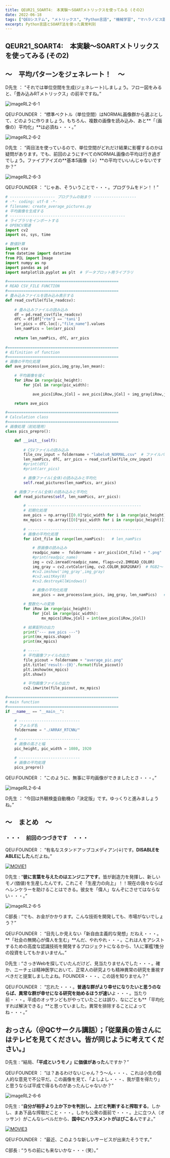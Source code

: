 ```yaml
---
title: QEUR21_SOART4:　本実験～SOARTメトリックスを使ってみる (その2) 
date: 2022-06-18
tags: ["QEUシステム", "メトリックス", "Python言語", "機械学習", "マハラノビス距離", "DX", "Blender", "SOART法", "異常判別"]
excerpt: Python言語とSOART法を使った異常判別
---
```


## QEUR21_SOART4:　本実験～SOARTメトリックスを使ってみる (その2) 

## ～　平均パターンをジェネレート！　～

D先生 ： “それでは単位空間を生成(ジェネレート)しましょう。フロー図をみると、「畳み込みRTメトリックス」の前半ですね。”

![imageRL2-6-1](/2022-06-18-QEUR21_SOART4/imageRL2-6-1.jpg)

QEU:FOUNDER ： “標準ベクトル（単位空間）はNORMAL画像群から選ぶとして、どのように作りましょう。もちろん、複数の画像を読み込み、あと**「（画像の）平均化」**は必須ね・・・。”

![imageRL2-6-2](/2022-06-18-QEUR21_SOART4/imageRL2-6-2.jpg)

D先生 ： “両目法を使っているので、単位空間がどれだけ結果に影響するのかは疑問があります。でも、前回のようにすべてのNORMAL画像の平均は行き過ぎでしょう。ファイブアイズの**基本5画像（↓）**の平均でいいんじゃないですか？”

![imageRL2-6-3](/2022-06-18-QEUR21_SOART4/imageRL2-6-3.jpg)

QEU:FOUNDER ： “じゃあ、そういうことで・・・。プログラムをドン！！”

```python
# -------------------- プログラムの始まり -------------------
# -*- coding: utf-8 -*-
# filename: create_average_pictures.py
# 平均画像を生成する
# ---------------------------------------------------
# ライブラリをインポートする
# OPENCV関連
import cv2
import os, sys, time

# 数値計算
import csv
from datetime import datetime
from PIL import Image
import numpy as np
import pandas as pd
import matplotlib.pyplot as plt  # データプロット用ライブラリ

#=================================================
# READ CSV_FILE FUNCTION
#=================================================
# 畳み込みファイルを読み込み表示する
def read_csvfile(file_readcsv): 
 
    # 畳み込みファイルの読み込み
    df = pd.read_csv(file_readcsv) 
    dfC = df[df["rtm"] == 'tani']
    arr_pics = dfC.loc[:,"file_name"].values
    len_namPics = len(arr_pics)
  
    return len_namPics, dfC, arr_pics
    
#=================================================
# difinition of function
#=================================================
# 画像の平均化処理
def ave_process(ave_pics,img_gray,len_mean):

    # 平均画像を描く
    for iRow in range(pic_height):
        for jCol in range(pic_width):

            ave_pics[iRow,jCol] = ave_pics[iRow,jCol] + img_gray[iRow,jCol]/len_mean

    return ave_pics

#=================================================
# Calculation class
#=================================================
# 画像処理（前処理用）
class pics_prepro():

    def __init__(self):
        
        # CSVファイルの読み込み
        file_cnv_input = foldername + "labels0_NORMAL.csv"  # ファイルパス名の生成 
        len_namPics, dfC, arr_pics = read_csvfile(file_cnv_input)
        #print(dfC)
        #print(arr_pics)

        # 画像ファイル(全体)の読み込みと平均化
        self.read_pictures(len_namPics, arr_pics)

    # 画像ファイル(全体)の読み込みと平均化
    def read_pictures(self, len_namPics, arr_pics):

        # --------------------------------------------------
        # 初期化処理
        ave_pics = np.array([[0.0]*pic_width for i in range(pic_height)])
        mx_mpics = np.array([[0]*pic_width for i in range(pic_height)])
        
        # --------------------------------------------------
        # 画像の平均化処理
        for iCnt_file in range(len_namPics):   # len_namPics

            # 原画像の読み込み
            readpic_name =  foldername + arr_pics[iCnt_file] + ".png"
            #print(readpic_name)
            img = cv2.imread(readpic_name, flags=cv2.IMREAD_COLOR)
            img_gray = cv2.cvtColor(img, cv2.COLOR_BGR2GRAY)  # RGB2〜 でなく BGR2〜 を指定
            #cv2.imshow('img_gray',img_gray)
            #cv2.waitKey(0)
            #cv2.destroyAllWindows()

            # 画像の平均化処理
            ave_pics = ave_process(ave_pics, img_gray, len_namPics)   # len_namPics

        # 整数化への変換
        for iRow in range(pic_height):
            for jCol in range(pic_width):
                mx_mpics[iRow,jCol] = int(ave_pics[iRow,jCol])

        # 結果配列の出力
        print("--- ave_pics ---")
        print(mx_mpics.shape)
        print(mx_mpics)

        # -----
        # 平均画像ファイルの出力
        file_picout = foldername + "average_pic.png"
        plt.title('result--{0}'.format(file_picout))
        plt.imshow(mx_mpics)
        plt.show()

        # 平均画像ファイルの出力
        cv2.imwrite(file_picout, mx_mpics)

#=================================================
# main function            
#=================================================
if __name__ == "__main__":

    # ---------------------------
    # フォルダ名
    foldername = "./ARRAY_RTCNN/"

    # ---------------------------
    # 画像の高さと幅
    pic_height, pic_width = 1080, 1920

    # ---------------------------
    # 画像の平均処理
    pics_prepro()

```

QEU:FOUNDER ： “このように、無事に平均画像ができましたとさ・・・。”

![imageRL2-6-4](/2022-06-18-QEUR21_SOART4/imageRL2-6-4.jpg)

D先生 ： “今回は外観検査自動機の「決定版」です。ゆっくりと進みましょうね。”

## ～　まとめ　～

### ・・・　前回のつづきです　・・・

QEU:FOUNDER ： “有名なスタンドアップコメディアン(↓)です。**DISABLEをABLEにした**んだよね。”

[![MOVIE1](http://img.youtube.com/vi/xsqInns6LXQ/0.jpg)](http://www.youtube.com/watch?v=xsqInns6LXQ "Lost Voice Guy has the audience ROARING with unique comedy routine | Auditions | BGT 2018")

D先生 : “**彼に言葉を与えたのはエンジニアです**。皆が創造力を発揮し、新しいモノ(価値)を生産したんです。これこそ「生産力の向上」！！現在の我々ならばヘレンケラーを助けることはできる。彼女を「偉人」なんぞにさせてはならない・・・。”

![imageRL2-6-5](/2022-06-18-QEUR21_SOART4/imageRL2-6-5.jpg)

C部長 : “でも、お金がかかります。こんな技術を開発しても、市場がないでしょう？”

QEU:FOUNDER ： “目先しか見えない「新自由主義的な発想」だねえ・・・。**「社会の無関心が偉人を生む」**んだ、やれやれ・・・。これは人をアシストするための高度な認識技術を開発するプロジェクトになるから、1人に軍艦1隻分の投資をしてもかまいません。”

D先生 : “さっきWebを探していたんだけど、見当たりませんでした・・・。確か、ニーチェは精神医学において、正常人の研究よりも精神異常の研究を重視すべきだと提案しましたよね。FOUNDER・・・、この話を知りません？”

QEU:FOUNDER ： “忘れた・・・。**普通な群がより幸せになりたいと思うのならば、異常な群が幸せになる研究を始めるほうが速い**よ・・・。当たり前・・・。平成のオッサンどもがやっていたことは誤り、なにごとも**「平均化すれば解決できる」**と思っていました。異常を排除することによってね・・・。”

## おっさん（＠QCサークル講話）；「従業員の皆さんにはテレビを見てください。皆が同じように考えてください。」

D先生 : “結局、**「平成というモノ」に価値があった**んですか？”

QEU:FOUNDER ： “は？あるわけないじゃん？う～ん・・・、これは小生の個人的な意見で不公平だ。この画像を見て、「よしよし・・・、我が意を得たり」と思うならば平成で得るものがあったんじゃないか？”

![imageRL2-6-6](/2022-06-18-QEUR21_SOART4/imageRL2-6-6.jpg)

D先生 : “**自分が相手より上か下かを判別し、上だと判断すると搾取する**。しかし、まあ下品な搾取だこと・・・。しかも公衆の面前で・・・。上に立つ人（オッサン）がこんなレベルだから、**国中にハラスメントがはびこる**んですよ。”

[![MOVIE3](http://img.youtube.com/vi/C5m14-fpzLg/0.jpg)](http://www.youtube.com/watch?v=C5m14-fpzLg "この街宣車が見れたらラッキー【6/22まで！】")

QEU:FOUNDER ： “最近、このような新しいサービスが出来たそうです。”

C部長 : “うちの前にも来ないかな・・・（笑）。”
